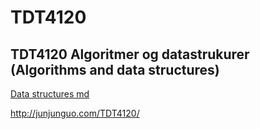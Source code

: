 TDT4120
=======

TDT4120 Algoritmer og datastrukurer (Algorithms and data structures)
--

[Data structures md](dataStructures/README.md)

http://junjunguo.com/TDT4120/
